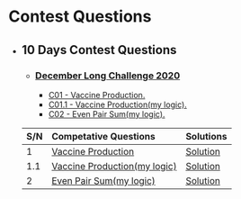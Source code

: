# Contest Questions

* ## 10 Days Contest Questions

    * ### [ December Long Challenge 2020 ](https://www.codechef.com/DEC20B?order=desc&sortBy=successful_submissions)
        * [ C01 - Vaccine Production.](https://github.com/HluciferS/Data-Structures-and-Algorithms/blob/master/CodeCheif/C01.cpp)
        * [ C01.1 - Vaccine Production(my logic).](https://github.com/HluciferS/Data-Structures-and-Algorithms/blob/master/CodeCheif/C01.1.cpp)
        * [ C02 - Even Pair Sum(my logic).](https://github.com/HluciferS/Data-Structures-and-Algorithms/blob/master/CodeCheif/C02.cpp)

  | **S/N** | **Competative Questions**   | **Solutions**  |
  | :---|:------------------------|:-----------|
  | 1  |[Vaccine Production](https://www.codechef.com/DEC20B/problems/VACCINE1) | [Solution](https://github.com/HluciferS/Data-Structures-and-Algorithms/blob/master/CodeCheif/C01.cpp) |
  | 1.1  |[Vaccine Production(my logic)](https://www.codechef.com/DEC20B/problems/VACCINE1) | [Solution](https://github.com/HluciferS/Data-Structures-and-Algorithms/blob/master/CodeCheif/C01.1.cpp) |
  | 2  |[Even Pair Sum(my logic)](https://www.codechef.com/DEC20B/problems/EVENPSUM) | [Solution](https://github.com/HluciferS/Data-Structures-and-Algorithms/blob/master/CodeCheif/C02.cpp) |
